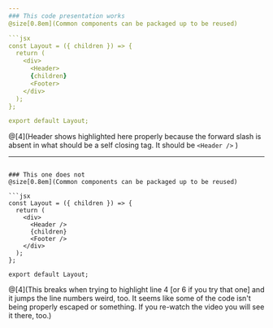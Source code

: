 ```yaml
---
### This code presentation works
@size[0.8em](Common components can be packaged up to be reused)

```jsx
const Layout = ({ children }) => {
  return (
    <div>
      <Header>
      {children}
      <Footer>
    </div>
  );
};

export default Layout;
```
@[4](Header shows highlighted here properly because the forward slash is absent in what should be a self closing tag. It should be `<Header />` )


---
```

### This one does not
@size[0.8em](Common components can be packaged up to be reused)

```jsx
const Layout = ({ children }) => {
  return (
    <div>
      <Header />
      {children}
      <Footer />
    </div>
  );
};

export default Layout;
```
@[4](This breaks when trying to highlight line 4 [or 6 if you try that one] and it jumps the line numbers weird, too. It seems like some of the code isn't being properly escaped or something. If you re-watch the video you will see it there, too.)
